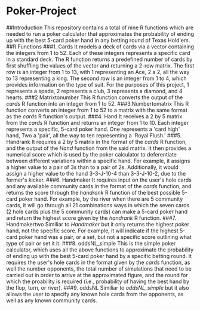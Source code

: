 # Poker-Project
##Introduction
This repository contains a total of nine R functions which are needed to run a poker calculator that approximates the probability of ending up with the best 5-card poker hand in any betting round of Texas Hold'em. 
##R Functions
###1. Cards
It models a deck of cards via a vector containing the integers from 1 to 52. Each of these integers represents a specific card in a standard deck. The R function returns a predefined number of cards by first shuffling the values of the vector and returning a 2-row matrix. The first row is an integer from 1 to 13, with 1 representing an Ace, 2 a 2, all the way to 13 representing a king. The second row is an integer from 1 to 4, which provides information on the type of suit. For the purposes of this project, 1 represents a spade, 2 represents a club, 3 represents a diamond, and 4 hearts.
###2 Matrixtonumber
This R function converts the output of the *cards* R function into an integer from 1 to 52.
###3.Numbertomatrix
This R function converts an integer from 1 to 52 to a matrix with the same format as the *cards* R function's output.
###4. Hand
It receives a 2 by 5 matrix from the *cards* R function and returns an integer from 1 to 10. Each integer represents a specific, 5-card poker hand. One represents a 'card high' hand, Two a 'pair', all the way to ten representing a 'Royal Flush.'
###5. Handrank
It requires a 2 by 5 matrix in the format of the *cards* R function, and the output of the *Hand* function from the said matrix. It then provides a numerical score which is used by the poker calculator to deferentiate between different variations within a specific hand. For example, it assigns a higher value to a pair of 3s than to a pair of 2s. Additionally, it would assign a higher value to the hand 3-3-J-10-4 than 3-3-J-10-2, due to the former's kicker. 
###6. Handmaker
It requires input on the user's hole cards and any available community cards in the format of the *cards* function, and returns the score through the *handrank* R function of the best possible 5-card poker hand. For example, by the river when there are 5 community cards, it will go through all 21 combinations ways in which the seven cards (2 hole cards plus the 5 community cards) can make a 5-card poker hand and return the highest score given by the *handrank* R function.
###7. Handmakertwo
Similiar to *Handmaker* but it only returns the highest poker hand, not the specific score. For example, it will indicate if the highest 5-card poker hand was a pair, or a set, but not a specific score outlining what type of pair or set it it.
###8. oddsNL_simple
This is the simple poker calculator, which uses all the above functions to approximate the probability of ending up with the best 5-card poker hand by a specific betting round. It requires the user's hole cards in the format given by the *cards* function, as well the number opponents, the total number of simulations that need to be carried out in order to arrive at the approximated figure, and the round for which the proability is required (i.e., probability of having the best hand by the flop, turn, or river).
###9. oddsNL
Similiar to *oddsNL_simple* but it also allows the user to specify any known hole cards from the opponents, as well as any known community cards.
